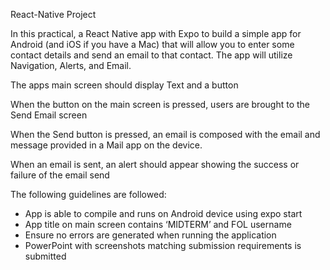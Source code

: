 React-Native Project

In this practical, a React Native app with Expo to
build a simple app for Android (and iOS if you have a Mac) that will allow you to enter some contact details
and send an email to that contact. The app will utilize Navigation, Alerts, and Email.

The apps main screen should display Text and a button

When the button on the main screen is pressed, users are brought to the
Send Email screen

When the Send button is pressed, an email is composed with the email and
message provided in a Mail app on the device.

When an email is sent, an alert should appear showing the success or
failure of the email send

The following guidelines are followed:
* App is able to compile and runs on Android device using expo start
* App title on main screen contains ‘MIDTERM’ and FOL username
* Ensure no errors are generated when running the application
* PowerPoint with screenshots matching submission requirements is
submitted

